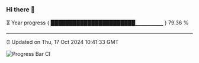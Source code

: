 ### Hi there 👋

⏳ Year progress { ███████████████████████▁▁▁▁▁▁▁ } 79.36 %

---

⏰ Updated on Thu, 17 Oct 2024 10:41:33 GMT

![Progress Bar CI](https://github.com/IshwaranRudhara/GIT-ACTION/workflows/Progress%20Bar%20CI/badge.svg)
